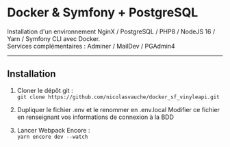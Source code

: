 # Docker & Symfony + PostgreSQL  
Installation d'un environnement NginX / PostgreSQL / PHP8 / NodeJS 16 / Yarn / Symfony CLI avec Docker.  
Services complémentaires : Adminer / MailDev / PGAdmin4  

---  

## Installation  
  1. Cloner le dépôt git :  
  `git clone https://github.com/nicolasvauche/docker_sf_vinyleapi.git`  

  2. Dupliquer le fichier .env et le renommer en .env.local
  Modifier ce fichier en renseignant vos informations de connexion à la BDD  

  3. Lancer Webpack Encore :  
  `yarn encore dev --watch`
